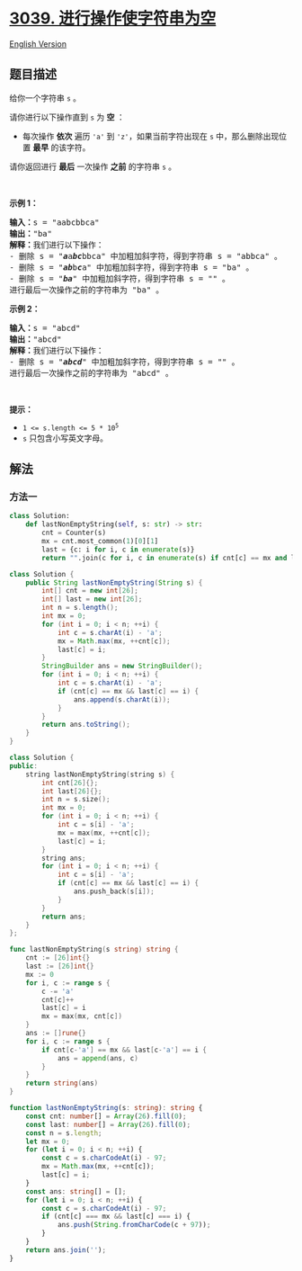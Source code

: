 # [3039. 进行操作使字符串为空](https://leetcode.cn/problems/apply-operations-to-make-string-empty)

[English Version](/solution/3000-3099/3039.Apply%20Operations%20to%20Make%20String%20Empty/README_EN.md)

<!-- tags: -->

## 题目描述

<!-- 这里写题目描述 -->

<p>给你一个字符串&nbsp;<code>s</code>&nbsp;。</p>

<p>请你进行以下操作直到 <code>s</code>&nbsp;为 <strong>空</strong>&nbsp;：</p>

<ul>
	<li>每次操作 <strong>依次</strong> 遍历 <code>'a'</code> 到 <code>'z'</code>，如果当前字符出现在 <code>s</code> 中，那么删除出现位置&nbsp;<strong>最早</strong>&nbsp;的该字符。</li>
</ul>

<p>请你返回进行 <strong>最后</strong>&nbsp;一次操作 <strong>之前</strong>&nbsp;的字符串<em>&nbsp;</em><code>s</code><em>&nbsp;</em>。</p>

<p>&nbsp;</p>

<p><strong class="example">示例 1：</strong></p>

<pre>
<b>输入：</b>s = "aabcbbca"
<b>输出：</b>"ba"
<b>解释：</b>我们进行以下操作：
- 删除 s = "<em><strong>a</strong></em>a<em><strong>bc</strong></em>bbca" 中加粗加斜字符，得到字符串 s = "abbca" 。
- 删除 s = "<em><strong>ab</strong></em>b<em><strong>c</strong></em>a" 中加粗加斜字符，得到字符串 s = "ba" 。
- 删除 s = "<em><strong>ba</strong></em>" 中加粗加斜字符，得到字符串 s = "" 。
进行最后一次操作之前的字符串为 "ba" 。
</pre>

<p><strong class="example">示例 2：</strong></p>

<pre>
<b>输入：</b>s = "abcd"
<b>输出：</b>"abcd"
<b>解释：</b>我们进行以下操作：
- 删除 s = "<em><strong>abcd</strong></em>" 中加粗加斜字符，得到字符串 s = "" 。
进行最后一次操作之前的字符串为 "abcd" 。
</pre>

<p>&nbsp;</p>

<p><strong>提示：</strong></p>

<ul>
	<li><code>1 &lt;= s.length &lt;= 5 * 10<sup>5</sup></code></li>
	<li><code>s</code>&nbsp;只包含小写英文字母。</li>
</ul>

## 解法

### 方法一

<!-- tabs:start -->

```python
class Solution:
    def lastNonEmptyString(self, s: str) -> str:
        cnt = Counter(s)
        mx = cnt.most_common(1)[0][1]
        last = {c: i for i, c in enumerate(s)}
        return "".join(c for i, c in enumerate(s) if cnt[c] == mx and last[c] == i)
```

```java
class Solution {
    public String lastNonEmptyString(String s) {
        int[] cnt = new int[26];
        int[] last = new int[26];
        int n = s.length();
        int mx = 0;
        for (int i = 0; i < n; ++i) {
            int c = s.charAt(i) - 'a';
            mx = Math.max(mx, ++cnt[c]);
            last[c] = i;
        }
        StringBuilder ans = new StringBuilder();
        for (int i = 0; i < n; ++i) {
            int c = s.charAt(i) - 'a';
            if (cnt[c] == mx && last[c] == i) {
                ans.append(s.charAt(i));
            }
        }
        return ans.toString();
    }
}
```

```cpp
class Solution {
public:
    string lastNonEmptyString(string s) {
        int cnt[26]{};
        int last[26]{};
        int n = s.size();
        int mx = 0;
        for (int i = 0; i < n; ++i) {
            int c = s[i] - 'a';
            mx = max(mx, ++cnt[c]);
            last[c] = i;
        }
        string ans;
        for (int i = 0; i < n; ++i) {
            int c = s[i] - 'a';
            if (cnt[c] == mx && last[c] == i) {
                ans.push_back(s[i]);
            }
        }
        return ans;
    }
};
```

```go
func lastNonEmptyString(s string) string {
	cnt := [26]int{}
	last := [26]int{}
	mx := 0
	for i, c := range s {
		c -= 'a'
		cnt[c]++
		last[c] = i
		mx = max(mx, cnt[c])
	}
	ans := []rune{}
	for i, c := range s {
		if cnt[c-'a'] == mx && last[c-'a'] == i {
			ans = append(ans, c)
		}
	}
	return string(ans)
}
```

```ts
function lastNonEmptyString(s: string): string {
    const cnt: number[] = Array(26).fill(0);
    const last: number[] = Array(26).fill(0);
    const n = s.length;
    let mx = 0;
    for (let i = 0; i < n; ++i) {
        const c = s.charCodeAt(i) - 97;
        mx = Math.max(mx, ++cnt[c]);
        last[c] = i;
    }
    const ans: string[] = [];
    for (let i = 0; i < n; ++i) {
        const c = s.charCodeAt(i) - 97;
        if (cnt[c] === mx && last[c] === i) {
            ans.push(String.fromCharCode(c + 97));
        }
    }
    return ans.join('');
}
```

<!-- tabs:end -->

<!-- end -->
